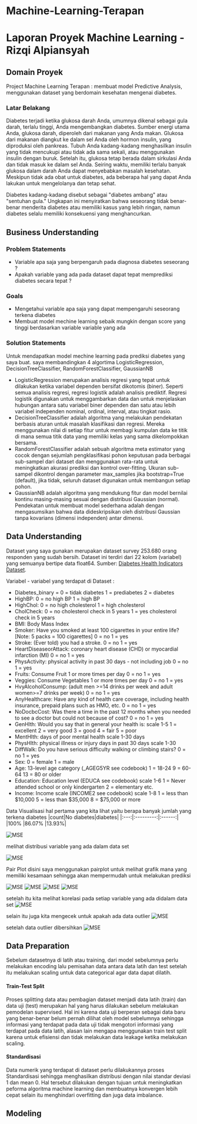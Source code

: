# Machine-Learning-Terapan
# Laporan Proyek Machine Learning - Rizqi Alpiansyah

## Domain Proyek
Project Machine Learning Terapan : membuat model Predictive Analysis, menggunakan dataset yang berdomain kesehatan mengenai diabetes.
### Latar Belakang
Diabetes terjadi ketika glukosa darah Anda, umumnya dikenal sebagai gula darah, terlalu tinggi, Anda mengembangkan diabetes. Sumber energi utama Anda, glukosa darah, diperoleh dari makanan yang Anda makan. Glukosa dari makanan diangkut ke dalam sel Anda oleh hormon insulin, yang diproduksi oleh pankreas. Tubuh Anda kadang-kadang menghasilkan insulin yang tidak mencukupi atau tidak ada sama sekali, atau menggunakan insulin dengan buruk. Setelah itu, glukosa tetap berada dalam sirkulasi Anda dan tidak masuk ke dalam sel Anda.
Seiring waktu, memiliki terlalu banyak glukosa dalam darah Anda dapat menyebabkan masalah kesehatan. Meskipun tidak ada obat untuk diabetes, ada beberapa hal yang dapat Anda lakukan untuk mengelolanya dan tetap sehat.

Diabetes kadang-kadang disebut sebagai "diabetes ambang" atau "sentuhan gula." Ungkapan ini menyiratkan bahwa seseorang tidak benar-benar menderita diabetes atau memiliki kasus yang lebih ringan, namun diabetes selalu memiliki konsekuensi yang menghancurkan.
## Business Understanding
### Problem Statements
- Variable apa saja yang berpengaruh pada diagnosa diabetes seseorang ?
- Apakah variable yang ada pada dataset dapat tepat memprediksi diabetes secara tepat ?
 
### Goals
- Mengetahui variable apa saja yang dapat mempengaruhi seseorang terkena diabetes
- Membuat model mechine learning sebaik mungkin dengan score yang tinggi berdasarkan variable variable yang ada 

### Solution Statements
Untuk mendapatkan model mechine learning pada prediksi diabetes yang saya buat. saya membandingkan 4 algortima LogisticRegression, DecisionTreeClassifier, RandomForestClassifier, GaussianNB
- LogisticRegression merupakan analisis regresi yang tepat untuk dilakukan ketika variabel dependen bersifat dikotomis (biner). Seperti semua analisis regresi, regresi logistik adalah analisis prediktif. Regresi logistik digunakan untuk menggambarkan data dan untuk menjelaskan hubungan antara satu variabel biner dependen dan satu atau lebih variabel independen nominal, ordinal, interval, atau tingkat rasio.
- DecisionTreeClassifier adalah algoritma yang melakukan pendekatan berbasis aturan untuk masalah klasifikasi dan regresi. Mereka menggunakan nilai di setiap fitur untuk membagi kumpulan data ke titik di mana semua titik data yang memiliki kelas yang sama dikelompokkan bersama.
- RandomForestClassifier adalah sebuah algoritma meta estimator yang cocok dengan sejumlah pengklasifikasi pohon keputusan pada berbagai sub-sampel dari dataset dan menggunakan rata-rata untuk meningkatkan akurasi prediksi dan kontrol over-fitting. Ukuran sub-sampel dikontrol dengan parameter max_samples jika bootstrap=True (default), jika tidak, seluruh dataset digunakan untuk membangun setiap pohon.
- GaussianNB adalah algoritma yang mendukung fitur dan model bernilai kontinu masing-masing sesuai dengan distribusi Gaussian (normal). Pendekatan untuk membuat model sederhana adalah dengan mengasumsikan bahwa data dideskripsikan oleh distribusi Gaussian tanpa kovarians (dimensi independen) antar dimensi.

## Data Understanding
Dataset yang saya gunakan merupakan dataset survey 253.680 orang responden yang sudah bersih. Dataset ini terdiri dari 22 kolom (variabel) yang semuanya bertipe data float64.
Sumber: [Diabetes Health Indicators Dataset](https://www.kaggle.com/datasets/alexteboul/diabetes-health-indicators-dataset?select=diabetes_binary_health_indicators_BRFSS2015.csv).

Variabel - variabel yang terdapat di Dataset :
- Diabetes_binary = 0 = tidak diabetes 1 = prediabetes 2 = diabetes
- HighBP: 0 = no high BP 1 = high BP
- HighChol: 0 = no high cholesterol 1 = high cholesterol
- CholCheck: 0 = no cholesterol check in 5 years 1 = yes cholesterol check in 5 years
- BMI: Body Mass Index
- Smoker: Have you smoked at least 100 cigarettes in your entire life? [Note: 5 packs = 100 cigarettes] 0 = no 1 = yes
- Stroke: (Ever told) you had a stroke. 0 = no 1 = yes
- HeartDiseaseorAttack: coronary heart disease (CHD) or myocardial infarction (MI) 0 = no 1 = yes
- PhysActivity: physical activity in past 30 days - not including job 0 = no 1 = yes
- Fruits: Consume Fruit 1 or more times per day 0 = no 1 = yes
- Veggies: Consume Vegetables 1 or more times per day 0 = no 1 = yes
- HvyAlcoholConsump: (adult men >=14 drinks per week and adult women>=7 drinks per week) 0 = no 1 = yes
- AnyHealthcare: Have any kind of health care coverage, including health insurance, prepaid plans such as HMO, etc. 0 = no 1 = yes
- NoDocbcCost: Was there a time in the past 12 months when you needed to see a doctor but could not because of cost? 0 = no 1 = yes
- GenHlth: Would you say that in general your health is: scale 1-5 1 = excellent 2 = very good 3 = good 4 = fair 5 = poor
- MentHlth: days of poor mental health scale 1-30 days
- PhysHlth: physical illness or injury days in past 30 days scale 1-30
- DiffWalk: Do you have serious difficulty walking or climbing stairs? 0 = no 1 = yes
- Sex: 0 = female 1 = male
- Age: 13-level age category (_AGEG5YR see codebook) 1 = 18-24 9 = 60-64 13 = 80 or older
- Education: Education level (EDUCA see codebook) scale 1-6 1 = Never attended school or only kindergarten 2 = elementary etc.
- Income: Income scale (INCOME2 see codebook) scale 1-8 1 = less than $10,000 5 = less than $35,000 8 = $75,000 or more
 
Data Visualisasi
hal pertama yang kita lihat yaitu berapa banyak jumlah yang terkena diabetes 
|count|No diabetes|diabetes|
|:---:|:---------:|:------:|
|100%  |86.07% |13.93%|


![MSE](https://github.com/alpiansyah1204/ml-terapan-s1/blob/main/image/piechart.png?raw=True)

melihat distribusi variable yang ada dalam data set

![MSE](https://github.com/alpiansyah1204/ml-terapan-s1/blob/main/image/distribusi.png?raw=True)


Pair Plot disini saya menggunakan pairplot untuk melihat grafik mana yang memiliki kesamaan sehingga akan mempermudah untuk melakukan prediksi

![MSE](https://github.com/alpiansyah1204/ml-terapan-s1/blob/main/image/pairplot.png?raw=True)
![MSE](https://github.com/alpiansyah1204/ml-terapan-s1/blob/main/image/pairplot1.png?raw=True)
![MSE](https://github.com/alpiansyah1204/ml-terapan-s1/blob/main/image/pairplot2.png?raw=True)
![MSE](https://github.com/alpiansyah1204/ml-terapan-s1/blob/main/image/pairplot3.png?raw=True)

setelah itu kita melihat korelasi pada setiap variable yang ada didalam data set 
![MSE](https://github.com/alpiansyah1204/ml-terapan-s1/blob/main/image/korelasi.png?raw=True)

selain itu juga kita mengecek untuk apakah ada data outlier 
![MSE](https://github.com/alpiansyah1204/ml-terapan-s1/blob/main/image/before%20boxplot.png?raw=True)

setelah data outlier dibersihkan 
![MSE](https://github.com/alpiansyah1204/ml-terapan-s1/blob/main/image/after%20boxplot.png?raw=True)

## Data Preparation
Sebelum datasetnya di latih atau training, dari model sebelumnya perlu melakukan encoding lalu pemisahan data antara data latih dan test setelah itu melakukan scaling untuk data categorical agar data dapat dilatih.

#### Train-Test Split
Proses splitting data atau pembagian dataset menjadi data latih (train) dan data uji (test) merupakan hal yang harus dilakukan sebelum melakukan pemodelan supervised. Hal ini karena data uji berperan sebagai data baru yang benar-benar belum pernah dilihat oleh model sebelumnya sehingga informasi yang terdapat pada data uji tidak mengotori informasi yang terdapat pada data latih, alasan lain mengapa menggunakan train test split karena untuk efisiensi dan tidak melakukan data leakage ketika melakukan scaling. 

#### Standardisasi 
Data numerik yang terdapat di dataset perlu dilakukannya proses Standardisasi sehingga menghasilkan distribusi dengan nilai standar deviasi 1 dan mean 0. Hal tersebut dilakukan dengan tujuan untuk meningkatkan peforma algoritma machine learning dan membuatnya konvergen lebih cepat selain itu menghindari overfitting dan juga data imbalance.

## Modeling
